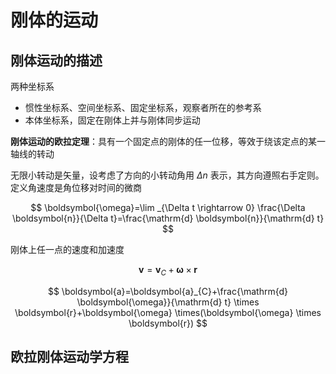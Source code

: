 # 刚体的运动

## 刚体运动的描述

两种坐标系

- 惯性坐标系、空间坐标系、固定坐标系，观察者所在的参考系
- 本体坐标系，固定在刚体上并与刚体同步运动

**刚体运动的欧拉定理**：具有一个固定点的刚体的任一位移，等效于绕该定点的某一轴线的转动

无限小转动是矢量，设考虑了方向的小转动角用  $\Delta n$  表示，其方向遵照右手定则。定义角速度是角位移对时间的微商

$$
\boldsymbol{\omega}=\lim _{\Delta t \rightarrow 0} \frac{\Delta \boldsymbol{n}}{\Delta t}=\frac{\mathrm{d} \boldsymbol{n}}{\mathrm{d} t}
$$

刚体上任一点的速度和加速度

$$
\boldsymbol{v}=\boldsymbol{v}_{C}+\boldsymbol{\omega} \times \boldsymbol{r}
$$

$$
\boldsymbol{a}=\boldsymbol{a}_{C}+\frac{\mathrm{d} \boldsymbol{\omega}}{\mathrm{d} t} \times \boldsymbol{r}+\boldsymbol{\omega} \times(\boldsymbol{\omega} \times \boldsymbol{r})
$$

## 欧拉刚体运动学方程

